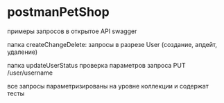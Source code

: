 # postmanPetShop
примеры запросов в открытое API swagger

папка createChangeDelete:
запросы в разрезе User (создание, апдейт, удаление)

папка updateUserStatus
проверка параметров запроса PUT /user/username

все запросы параметризированы на уровне коллекции и содержат тесты
